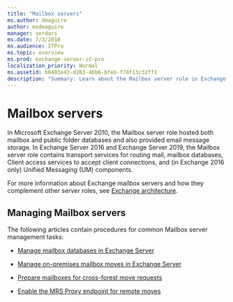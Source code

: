 ```yaml
---
title: "Mailbox servers"
ms.author: dmaguire
author: msdmaguire
manager: serdars
ms.date: 7/3/2018
ms.audience: ITPro
ms.topic: overview
ms.prod: exchange-server-it-pro
localization_priority: Normal
ms.assetid: b6403e43-d263-46b6-bfeb-f70f13c32ff1
description: "Summary: Learn about the Mailbox server role in Exchange Server"
---
```


# Mailbox servers

In Microsoft Exchange Server 2010, the Mailbox server role hosted both mailbox and public folder databases and also provided email message storage. In Exchange Server 2016 and Exchange Server 2019, the Mailbox server role contains transport services for routing mail, mailbox databases, Client access services to accept client connections, and (in Exchange 2016 only) Unified Messaging (UM) components.
  
For more information about Exchange mailbox servers and how they complement other server roles, see [Exchange architecture](../../architecture/architecture.md).
  
## Managing Mailbox servers

The following articles contain procedures for common Mailbox server management tasks:
  
- [Manage mailbox databases in Exchange Server](manage-databases.md)
    
- [Manage on-premises mailbox moves in Exchange Server](manage-mailbox-moves.md)
    
- [Prepare mailboxes for cross-forest move requests](prep-mailboxes-for-cross-forest-moves.md)
    
- [Enable the MRS Proxy endpoint for remote moves](mrs-proxy-endpoint.md)
    

